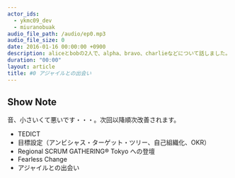 ```yaml
---
actor_ids:
  - ykmc09_dev
  - miuranobuak
audio_file_path: /audio/ep0.mp3
audio_file_size: 0
date: 2016-01-16 00:00:00 +0900
description: aliceとbobの2人で、alpha、bravo、charlieなどについて話しました。
duration: "00:00"
layout: article
title: #0 アジャイルとの出会い
---
```


## Show Note

音、小さいくて悪いです・・・。次回以降順次改善されます。
- TEDICT
- 目標設定（アンビシャス・ターゲット・ツリー、自己組織化、OKR）
- Regional SCRUM GATHERING® Tokyo への登壇
- Fearless Change
- アジャイルとの出会い